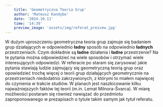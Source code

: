 ```yaml
---
    title: 'Geometryczna Teoria Grup'
    author: 'Mateusz Kandybo'
    date: '2024.10.11'
    time: '14:30'
    preview_image: 'assets/img/referat_preivew.jpg'
---
```


W dużym uproszczeniu geometryczna teoria grup zajmuje się badaniem grup działających w odpowiednio **ładny** sposób na odpowiednio **ładnych** przestrzeniach. Czym dokładnie są **ładne** działania i **ładne** przestrzenie? Na te pytania można odpowiedzieć na wiele sposobów i otrzymać wiele interesujących odpowiedzi. W referacie po staram się zarysować jakie pytania stawiają ludzie zajmujący się geometryczną teorią grup oraz opowiedzieć trochę więcej o teorii grup działających geometrycznie na przestrzeniach niedodatnio zakrzywionych, z którymi to miałem najwięcej do czynienia w trakcie studiów. W planach jest naszkicowanie kilku najważniejszych faktów tej teorii (m.in. Lemat Milnora-Švarca). W miarę możliwości postaram się również nawiązać do przedmiotu zaproponowanego w prezapisach o tytule takim samym jak tytuł referatu.
